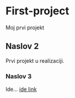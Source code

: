 # First-project
Moj prvi projekt
## Naslov 2
Prvi projekt u realizaciji.
### Naslov 3
Ide...
[ide link](https://www.google.com)
